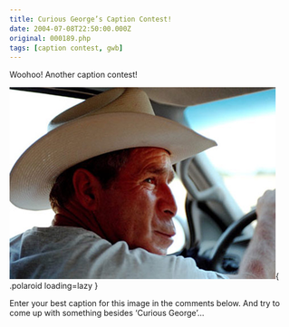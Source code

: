 ```yaml
---
title: Curious George’s Caption Contest!
date: 2004-07-08T22:50:00.000Z
original: 000189.php
tags: [caption contest, gwb]
---
```


Woohoo! Another caption contest!

![img](./bushmonkey.jpg){ .polaroid loading=lazy }

Enter your best caption for this image in the comments below. And try to come up with something besides ‘Curious George’…
